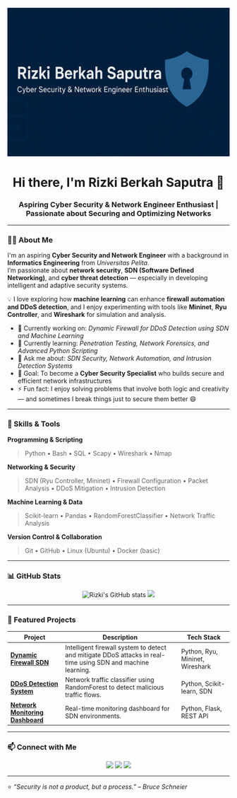 <p align="center">
  <img src="Gambar.png" />
</p>
<h1 align="center">Hi there, I'm Rizki Berkah Saputra 👋</h1>
<h3 align="center">Aspiring Cyber Security & Network Engineer Enthusiast | Passionate about Securing and Optimizing Networks</h3>

---

### 👨‍💻 About Me
I'm an aspiring **Cyber Security and Network Engineer** with a background in **Informatics Engineering** from *Universitas Pelita*.  
I’m passionate about **network security**, **SDN (Software Defined Networking)**, and **cyber threat detection** — especially in developing intelligent and adaptive security systems.  

💡 I love exploring how **machine learning** can enhance **firewall automation and DDoS detection**, and I enjoy experimenting with tools like **Mininet**, **Ryu Controller**, and **Wireshark** for simulation and analysis.

- 🔭 Currently working on: *Dynamic Firewall for DDoS Detection using SDN and Machine Learning*
- 🌱 Currently learning: *Penetration Testing, Network Forensics, and Advanced Python Scripting*
- 💬 Ask me about: *SDN Security, Network Automation, and Intrusion Detection Systems*
- 🎯 Goal: To become a **Cyber Security Specialist** who builds secure and efficient network infrastructures
- ⚡ Fun fact: I enjoy solving problems that involve both logic and creativity — and sometimes I break things just to secure them better 😄

---

### 🧠 Skills & Tools

**Programming & Scripting**
> Python • Bash • SQL • Scapy • Wireshark • Nmap

**Networking & Security**
> SDN (Ryu Controller, Mininet) • Firewall Configuration • Packet Analysis • DDoS Mitigation • Intrusion Detection

**Machine Learning & Data**
> Scikit-learn • Pandas • RandomForestClassifier • Network Traffic Analysis

**Version Control & Collaboration**
> Git • GitHub • Linux (Ubuntu) • Docker (basic)

---

### 📊 GitHub Stats

<p align="center">
  <img src="https://github-readme-stats.vercel.app/api?username=rizkiberkah&show_icons=true&theme=tokyonight" alt="Rizki's GitHub stats" height="165" />
  <img src="https://github-readme-stats.vercel.app/api/top-langs/?username=rizkiberkah&layout=compact&theme=tokyonight" height="165" />
</p>

---

### 🧩 Featured Projects

| Project | Description | Tech Stack |
|----------|--------------|-------------|
| [**Dynamic Firewall SDN**](https://github.com/rizkiberkah/Dynamic-Firewall-SDN) | Intelligent firewall system to detect and mitigate DDoS attacks in real-time using SDN and machine learning. | Python, Ryu, Mininet, Wireshark |
| [**DDoS Detection System**](https://github.com/rizkiberkah/DDoS-Detection-System) | Network traffic classifier using RandomForest to detect malicious traffic flows. | Python, Scikit-learn, SDN |
| [**Network Monitoring Dashboard**](https://github.com/rizkiberkah/Network-Monitoring-Dashboard) | Real-time monitoring dashboard for SDN environments. | Python, Flask, REST API |

---

### 📫 Connect with Me

<p align="center">
  <a href="https://www.linkedin.com/in/rizkiberkahsaputra/" target="_blank"><img src="https://img.shields.io/badge/LinkedIn-Rizki%20Berkah%20Saputra-blue?logo=linkedin&style=flat-square" /></a>
  <a href="mailto:rizkiberkahsaputra@gmail.com"><img src="https://img.shields.io/badge/Email-rizkiberkahsaputra%40gmail.com-red?logo=gmail&style=flat-square" /></a>
  <a href="https://github.com/rizkiberkah"><img src="https://img.shields.io/badge/GitHub-rizkiberkah-black?logo=github&style=flat-square" /></a>
</p>

---

⭐ *“Security is not a product, but a process.” – Bruce Schneier*
